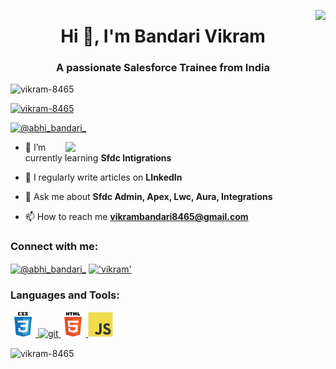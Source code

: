 <img src="https://media1.giphy.com/media/v1.Y2lkPTc5MGI3NjExdjJja2o5MTV3NDFueTdkczh6eWpoNWRrbTZpODhvOXFvdGhodmd1dCZlcD12MV9pbnRlcm5hbF9naWZfYnlfaWQmY3Q9cw/ACcyCXKOlTtpqmfBXW/giphy.webp" height="230" align="right"></img>

<h1 align="center">Hi 👋, I'm Bandari Vikram</h1>
<h3 align="center">A passionate Salesforce Trainee from India</h3>

<p align="left"> <img src="https://komarev.com/ghpvc/?username=vikram-8465&label=Profile%20views&color=0e75b6&style=flat" alt="vikram-8465" /> </p>

<p align="left"> <a href="https://github.com/ryo-ma/github-profile-trophy"><img src="https://github-profile-trophy.vercel.app/?username=vikram-8465" alt="vikram-8465" /></a> </p>

<p align="left"> <a href="https://twitter.com/@abhi_bandari_" target="blank"><img src="https://img.shields.io/twitter/follow/@abhi_bandari_?logo=twitter&style=for-the-badge" alt="@abhi_bandari_" /></a> </p>

<img align="right" width="400" src="https://media1.giphy.com/media/VYO6KBAKyI2Uy1o8sN/giphy.gif?cid=6c09b952v21wq1ymcb65ygxewvp8gs9stnzozw8i5jlzjjnk&ep=v1_internal_gif_by_id&rid=giphy.gif&ct=s" />


- 🌱 I’m currently learning **Sfdc Intigrations**

- 📝 I regularly write articles on **LInkedIn**

- 💬 Ask me about **Sfdc Admin, Apex, Lwc, Aura, Integrations**

- 📫 How to reach me **vikrambandari8465@gmail.com**

<h3 align="left">Connect with me:</h3>
<p align="left">
<a href="https://twitter.com/@abhi_bandari_" target="_blank"><img align="center" src="https://raw.githubusercontent.com/rahuldkjain/github-profile-readme-generator/master/src/images/icons/Social/twitter.svg" alt="@abhi_bandari_" height="30" width="40" /></a>
<a href="https://www.linkedin.com/in/vikram-072959263/" target="_blank"><img align="center" src="https://raw.githubusercontent.com/rahuldkjain/github-profile-readme-generator/master/src/images/icons/Social/linked-in-alt.svg" alt="'vikram'" height="30" width="40" /></a>
</p>

<h3 align="left">Languages and Tools:</h3>
<p align="left"> <a href="https://www.w3schools.com/css/" target="_blank" rel="noreferrer"> <img src="https://raw.githubusercontent.com/devicons/devicon/master/icons/css3/css3-original-wordmark.svg" alt="css3" width="40" height="40"/> </a> <a href="https://git-scm.com/" target="_blank" rel="noreferrer"> <img src="https://www.vectorlogo.zone/logos/git-scm/git-scm-icon.svg" alt="git" width="40" height="40"/> </a> <a href="https://www.w3.org/html/" target="_blank" rel="noreferrer"> <img src="https://raw.githubusercontent.com/devicons/devicon/master/icons/html5/html5-original-wordmark.svg" alt="html5" width="40" height="40"/> </a> <a href="https://developer.mozilla.org/en-US/docs/Web/JavaScript" target="_blank" rel="noreferrer"> <img src="https://raw.githubusercontent.com/devicons/devicon/master/icons/javascript/javascript-original.svg" alt="javascript" width="40" height="40"/> </a> </p>

<p><img align="center" src="https://github-readme-streak-stats.herokuapp.com/?user=vikram-8465&" alt="vikram-8465" /></p>
